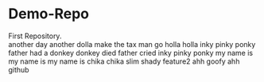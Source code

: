 # Demo-Repo
First Repository.
<br>
another day another dolla make the tax man go holla holla
inky pinky ponky father had a donkey 
donkey died 
father cried 
inky pinky ponky 
my name is 
my name is 
my name is 
chika chika slim shady
feature2 ahh
goofy ahh github